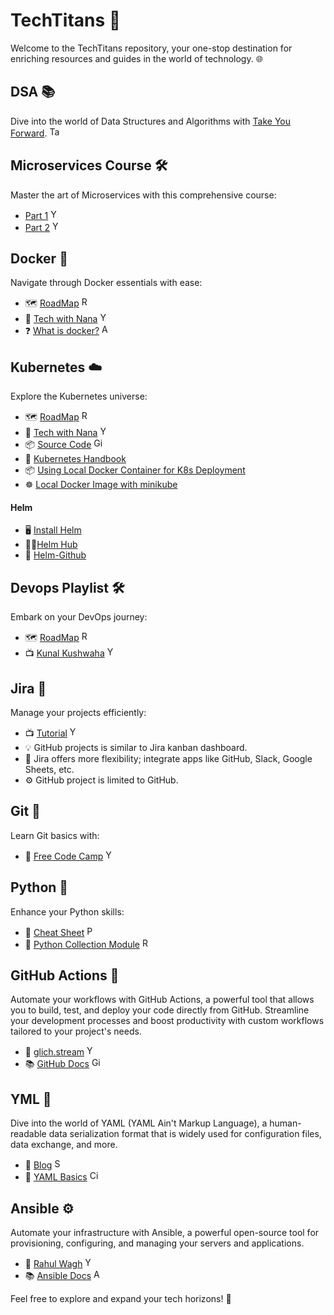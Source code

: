 # TechTitans 🚀

Welcome to the TechTitans repository, your one-stop destination for enriching resources and guides in the world of technology. 🌐

## DSA 📚

Dive into the world of Data Structures and Algorithms with [Take You Forward](https://takeuforward.org/). <a href="https://takeuforward.org/" target="_blank" rel="noopener noreferrer"><img src="https://www.google.com/s2/favicons?domain=https://takeuforward.org/" alt="Take You Forward Favicon" width="16" height="16"></a>

## Microservices Course 🛠️

Master the art of Microservices with this comprehensive course:

- [Part 1](https://youtu.be/BLlEgtp2_i8?si=mHO2I5m2nFM09KAg) <a href="https://youtu.be/BLlEgtp2_i8" target="_blank" rel="noopener noreferrer"><img src="https://www.google.com/s2/favicons?domain=https://www.youtube.com/" alt="YouTube Favicon" width="16" height="16"></a>
- [Part 2](https://www.youtube.com/watch?v=EeQRAxXWDF4&t=0s) <a href="https://www.youtube.com/watch?v=EeQRAxXWDF4" target="_blank" rel="noopener noreferrer"><img src="https://www.google.com/s2/favicons?domain=https://www.youtube.com/" alt="YouTube Favicon" width="16" height="16"></a>

## Docker 🐳

Navigate through Docker essentials with ease:

- 🗺️ [RoadMap](https://roadmap.sh/docker) <a href="https://roadmap.sh/docker" target="_blank" rel="noopener noreferrer"><img src="https://www.google.com/s2/favicons?domain=https://roadmap.sh/" alt="RoadMap Favicon" width="16" height="16"></a>
- 🎥 [Tech with Nana](https://youtu.be/3c-iBn73dDE?si=QNNfAH6KlVlW6Yb8) <a href="https://youtu.be/3c-iBn73dDE" target="_blank" rel="noopener noreferrer"><img src="https://www.google.com/s2/favicons?domain=https://www.youtube.com/" alt="YouTube Favicon" width="16" height="16"></a>
- ❓ [What is docker?](https://aws.amazon.com/docker/) <a href="https://aws.amazon.com/docker/" target="_blank" rel="noopener noreferrer"><img src="https://www.google.com/s2/favicons?domain=https://aws.amazon.com/" alt="AWS Favicon" width="16" height="16"></a>

## Kubernetes ☁️

Explore the Kubernetes universe:

- 🗺️ [RoadMap](https://roadmap.sh/kubernetes) <a href="https://roadmap.sh/kubernetes" target="_blank" rel="noopener noreferrer"><img src="https://www.google.com/s2/favicons?domain=https://roadmap.sh/" alt="RoadMap Favicon" width="16" height="16"></a>
- 🎥 [Tech with Nana](https://www.youtube.com/watch?v=X48VuDVv0do) <a href="https://www.youtube.com/watch?v=X48VuDVv0do" target="_blank" rel="noopener noreferrer"><img src="https://www.google.com/s2/favicons?domain=https://www.youtube.com/" alt="YouTube Favicon" width="16" height="16"></a>
- 📦 [Source Code](https://gitlab.com/nanuchi/youtube-tutorial-series/-/tree/master) <a href="https://gitlab.com/nanuchi/youtube-tutorial-series/-/tree/master" target="_blank" rel="noopener noreferrer"><img src="https://www.google.com/s2/favicons?domain=https://gitlab.com/" alt="GitLab Favicon" width="16" height="16"></a>
- 📔 [Kubernetes Handbook](https://minikube.sigs.k8s.io/docs/handbook/)
- 📦 [Using Local Docker Container for K8s Deployment](https://www.baeldung.com/ops/docker-local-images-minikube#:~:text=Let's%20use%20our%20Dockerfile%20and,:%20$%20kubectl%20logs%20first%2Dcontainer)
- ☸️ [Local Docker Image with minikube](https://betterstack.com/community/questions/how-to-use-local-docker-images-with-minikube/)

#### Helm 
- 🖥️ [Install Helm](https://helm.sh/docs/intro/install/)
- 👨‍💼[Helm Hub](https://artifacthub.io/)
- 🦑 [Helm-Github](https://github.com/helm)

## Devops Playlist 🛠️

Embark on your DevOps journey:

- 🗺️ [RoadMap](https://roadmap.sh/devops) <a href="https://roadmap.sh/devops" target="_blank" rel="noopener noreferrer"><img src="https://www.google.com/s2/favicons?domain=https://roadmap.sh/" alt="RoadMap Favicon" width="16" height="16"></a>
- 📺 [Kunal Kushwaha](https://youtube.com/playlist?list=PL9gnSGHSqcnoqBXdMwUTRod4Gi3eac2Ak&si=p1iwhiB2o-zKkIR0) <a href="https://youtube.com/playlist?list=PL9gnSGHSqcnoqBXdMwUTRod4Gi3eac2Ak" target="_blank" rel="noopener noreferrer"><img src="https://www.google.com/s2/favicons?domain=https://www.youtube.com/" alt="YouTube Favicon" width="16" height="16"></a>

## Jira 📝

Manage your projects efficiently:

- 📺 [Tutorial](https://www.youtube.com/watch?v=nHuhojfjeUY) <a href="https://www.youtube.com/watch?v=nHuhojfjeUY" target="_blank" rel="noopener noreferrer"><img src="https://www.google.com/s2/favicons?domain=https://www.youtube.com/" alt="YouTube Favicon" width="16" height="16"></a>
- 💡 GitHub projects is similar to Jira kanban dashboard.
- 💪 Jira offers more flexibility; integrate apps like GitHub, Slack, Google Sheets, etc.
- ⚙️ GitHub project is limited to GitHub.

## Git 🌿

Learn Git basics with:

- 🎥 [Free Code Camp](https://www.youtube.com/watch?v=zTjRZNkhiEU) <a href="https://www.youtube.com/watch?v=zTjRZNkhiEU" target="_blank" rel="noopener noreferrer"><img src="https://www.google.com/s2/favicons?domain=https://www.youtube.com/" alt="YouTube Favicon" width="16" height="16"></a>

## Python 🐍

Enhance your Python skills:

- 📄 [Cheat Sheet](https://www.pythoncheatsheet.org/) <a href="https://www.pythoncheatsheet.org/" target="_blank" rel="noopener noreferrer"><img src="https://www.google.com/s2/favicons?domain=https://www.pythoncheatsheet.org/" alt="Python Cheat Sheet Favicon" width="16" height="16"></a>
- 📘 [Python Collection Module](https://realpython.com/python-collections-module/) <a href="https://realpython.com/python-collections-module/" target="_blank" rel="noopener noreferrer"><img src="https://www.google.com/s2/favicons?domain=https://realpython.com/" alt="Real Python Favicon" width="16" height="16"></a>

## GitHub Actions 🔄

Automate your workflows with GitHub Actions, a powerful tool that allows you to build, test, and deploy your code directly from GitHub. Streamline your development processes and boost productivity with custom workflows tailored to your project's needs.

- 🎥 [glich.stream](https://youtube.com/playlist?list=PLArH6NjfKsUhvGHrpag7SuPumMzQRhUKY&si=neQdbgUpow-ahIFf) <a href="https://youtube.com/playlist?list=PLArH6NjfKsUhvGHrpag7SuPumMzQRhUKY" target="_blank" rel="noopener noreferrer"><img src="https://www.google.com/s2/favicons?domain=https://www.youtube.com/" alt="YouTube Favicon" width="16" height="16"></a>
- 📚 [GitHub Docs](https://docs.github.com/en/actions) <a href="https://docs.github.com/en/actions" target="_blank" rel="noopener noreferrer"><img src="https://www.google.com/s2/favicons?domain=https://docs.github.com/" alt="GitHub Docs Favicon" width="16" height="16"></a>

## YML 📝

Dive into the world of YAML (YAML Ain't Markup Language), a human-readable data serialization format that is widely used for configuration files, data exchange, and more.

- 📰 [Blog](https://spacelift.io/blog/yaml) <a href="https://spacelift.io/blog/yaml" target="_blank" rel="noopener noreferrer"><img src="https://www.google.com/s2/favicons?domain=https://spacelift.io/" alt="Spacelift Favicon" width="16" height="16"></a>
- 📄 [YAML Basics](https://circleci.com/blog/what-is-yaml-a-beginner-s-guide/) <a href="https://circleci.com/blog/what-is-yaml-a-beginner-s-guide/" target="_blank" rel="noopener noreferrer"><img src="https://www.google.com/s2/favicons?domain=https://circleci.com/" alt="CircleCI Favicon" width="16" height="16"></a>

## Ansible ⚙️

Automate your infrastructure with Ansible, a powerful open-source tool for provisioning, configuring, and managing your servers and applications.

- 🎥 [Rahul Wagh](https://www.youtube.com/watch?v=GROqwFFLl3s) <a href="https://www.youtube.com/watch?v=GROqwFFLl3s" target="_blank" rel="noopener noreferrer"><img src="https://www.google.com/s2/favicons?domain=https://www.youtube.com/" alt="YouTube Favicon" width="16" height="16"></a>
- 📚 [Ansible Docs](https://docs.ansible.com/) <a href="https://docs.ansible.com/" target="_blank" rel="noopener noreferrer"><img src="https://www.google.com/s2/favicons?domain=https://docs.ansible.com/" alt="Ansible Docs Favicon" width="16" height="16"></a>

Feel free to explore and expand your tech horizons! 🌟